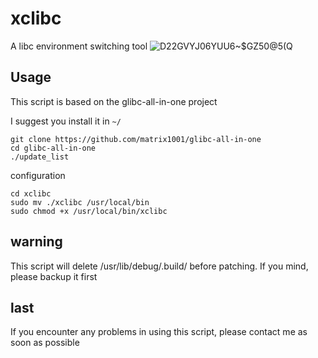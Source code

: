 # xclibc
A libc environment switching tool
![D22GVYJ06YUU6~$GZ50@5(Q](https://user-images.githubusercontent.com/52035000/192204442-58215a17-09ea-4a55-8df7-ef55671e04e9.png)

## Usage
This script is based on the glibc-all-in-one project

I suggest you install it in `~/`
```
git clone https://github.com/matrix1001/glibc-all-in-one
cd glibc-all-in-one
./update_list
```
configuration
```
cd xclibc
sudo mv ./xclibc /usr/local/bin
sudo chmod +x /usr/local/bin/xclibc
```
## warning
This script will delete /usr/lib/debug/.build/ before patching. If you mind, please backup it first
## last
If you encounter any problems in using this script, please contact me as soon as possible
